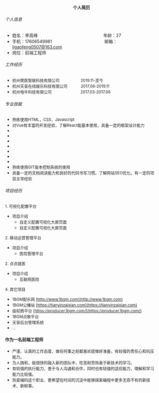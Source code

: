 #### <center>个人简历</center>

###### 个人信息

- 姓名：李高峰 &nbsp;&nbsp;&nbsp;&nbsp;&nbsp;&nbsp;&nbsp;&nbsp;&nbsp;&nbsp;&nbsp;&nbsp;&nbsp;&nbsp;&nbsp;&nbsp;&nbsp;&nbsp;&nbsp;&nbsp;&nbsp;&nbsp;&nbsp;&nbsp;&nbsp;&nbsp;&nbsp;&nbsp;&nbsp;&nbsp;&nbsp;&nbsp;&nbsp;&nbsp;&nbsp;&nbsp;&nbsp;&nbsp;&nbsp;&nbsp;&nbsp;&nbsp;&nbsp;&nbsp;&nbsp;&nbsp;&nbsp;&nbsp;&nbsp;&nbsp;&nbsp;&nbsp;&nbsp;&nbsp;年龄：27
- 手机：17606549981 &nbsp;&nbsp;&nbsp;&nbsp;&nbsp;&nbsp;&nbsp;&nbsp;&nbsp;&nbsp;&nbsp;&nbsp;&nbsp;&nbsp;&nbsp;&nbsp;&nbsp;&nbsp;&nbsp;&nbsp;&nbsp;&nbsp;&nbsp;&nbsp;&nbsp;&nbsp;&nbsp;&nbsp;&nbsp;&nbsp;&nbsp;&nbsp;&nbsp;&nbsp;&nbsp;&nbsp;&nbsp;&nbsp;&nbsp;&nbsp;&nbsp;&nbsp;&nbsp;邮箱：ligaofeng0507@163.com
- 岗位：前端工程师

###### 工作经历

- <font size=2>杭州聚医智联科技有限公司 &nbsp;&nbsp;&nbsp;&nbsp;&nbsp;&nbsp;&nbsp;&nbsp;&nbsp;&nbsp;&nbsp;&nbsp;&nbsp;&nbsp;&nbsp;&nbsp;&nbsp;&nbsp;2019.11-至今</font>
- <font size=2>杭州天音在线娱乐科技有限公司 &nbsp;&nbsp;&nbsp;&nbsp;&nbsp;&nbsp;&nbsp;&nbsp;&nbsp;&nbsp;&nbsp;2017.06-2019.11</font>
- <font size=2>杭州电牛科技有限公司 &nbsp;&nbsp;&nbsp;&nbsp;&nbsp;&nbsp;&nbsp;&nbsp;&nbsp;&nbsp;&nbsp;&nbsp;&nbsp;&nbsp;&nbsp;&nbsp;&nbsp;&nbsp;&nbsp;&nbsp;&nbsp;&nbsp;&nbsp;&nbsp;&nbsp;2017.03-2017.06</font>

###### 专业技能

- <font size=2>熟练使用HTML，CSS，Javascript</font>
- <font size=2>对Vue有丰富的开发经验，了解React能基本使用，具备一定的框架设计能力</font>
- <font size=2></font>
- <font size=2></font>
- <font size=2></font>
- <font size=2></font>
- <font size=2></font>
- <font size=2></font>
- <font size=2></font>
- <font size=2>熟练使用GIT版本控制系统的使用</font>
- <font size=2>具备⼀定的⽂档阅读能⼒和良好的代码书写习惯。了解网站SEO优化。有一定的项目主导经验</font>

###### 项目经历

<font size=2>1. 可视化配置平台</font>
- <font size=2>项目介绍</font>
  - <font size=2>自定义配置可视化大屏页面</font>
  - <font size=2>自定义配置可视化大屏页面</font>

<font size=2>2. 移动运营管理平台</font>
- <font size=2>项目介绍</font>
  - <font size=2>医院管理平台</font>

<font size=2>2. 点点就医</font>
- <font size=2>项目介绍</font>
  - <font size=2>互联网医院</font>

<font size=2>4. 其它项目</font>
- <font size=2>1BGM配乐网 [http://www.1bgm.com](http://www.1bgm.com)</font>
- <font size=2>1BGM公播站  [https://tianyinzaixian.com](https://tianyinzaixian.com)</font>
- <font size=2>版权商平台  [https://producer.1bgm.com/](https://producer.1bgm.com/)</font>
- <font size=2>1BGM点歌平台</font>
- <font size=2>天音后台管理系统</font>
- <font size=2>...</font>

#### 作为⼀名前端⼯程师

- <font size=2>严谨、认真的工作态度，做任何事之前都喜欢提做好准备，有较强的责任心和抗压能力。</font>
- <font size=2>为人随和，能很快的融入新的团队中，吃苦耐劳热衷于新技术的学习。</font>
- <font size=2>有较强的执行能力，善于与人沟通和合作，同时也有较强的适应能力，理解和学习能力比较强。</font>
- <font size=2>热爱编码这个职业、更希望在时间的沉淀中能够探索编程中更多⽆奇不有的新技术、新鲜事。</font>